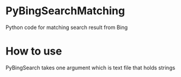 # PyBingSearchMatching
Python code for matching search result from Bing

# How to use
PyBingSearch takes one argument which is text file that holds strings
